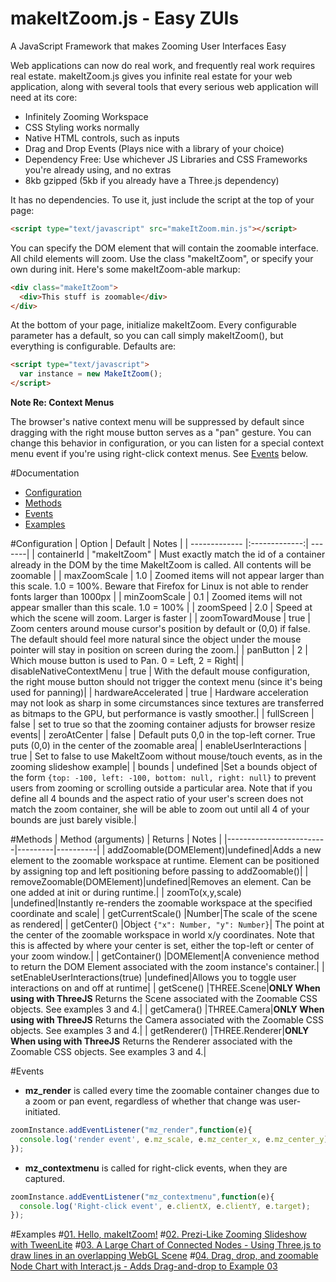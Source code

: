 # makeItZoom.js - Easy ZUIs
A JavaScript Framework that makes Zooming User Interfaces Easy

Web applications can now do real work, and frequently real work requires real estate. makeItZoom.js gives you infinite real estate for your web application, along with several tools that every serious web application will need at its core:

- Infinitely Zooming Workspace
- CSS Styling works normally
- Native HTML controls, such as inputs
- Drag and Drop Events (Plays nice with a library of your choice)
- Dependency Free: Use whichever JS Libraries and CSS Frameworks you're already using, and no extras
- 8kb gzipped (5kb if you already have a Three.js dependency)

It has no dependencies. To use it, just include the script at the top of your page:

```HTML
<script type="text/javascript" src="makeItZoom.min.js"></script>
```

You can specify the DOM element that will contain the zoomable interface. All child elements will zoom. Use the class "makeItZoom", or specify your own during init. Here's some makeItZoom-able markup:

```HTML
<div class="makeItZoom">
  <div>This stuff is zoomable</div>
</div>
```

At the bottom of your page, initialize makeItZoom. Every configurable parameter has a default, so you can call simply makeItZoom(), but everything is configurable. Defaults are:

```HTML
<script type="text/javascript">
  var instance = new MakeItZoom();
</script>
```

**Note Re: Context Menus**

The browser's native context menu will be suppressed by default since dragging with the right mouse button serves as a "pan" gesture. You can change this behavior in configuration, or you can listen for a special context menu event if you're using right-click context menus. See [Events](#Events) below.

#Documentation
- [Configuration](#Configuration)
- [Methods](#Methods)
- [Events](#Events)
- [Examples](#Examples)

#Configuration
|      Option   |   Default     |  Notes |
| ------------- |:-------------:| -------|
|  containerId  | "makeItZoom"  | Must exactly match the id of a container already in the DOM by the time MakeItZoom is called. All contents will be zoomable |
| maxZoomScale |  1.0  | Zoomed items will not appear larger than this scale. 1.0 = 100%. Beware that Firefox for Linux is not able to render fonts larger than 1000px |
| minZoomScale |  0.1  | Zoomed items will not appear smaller than this scale. 1.0 = 100% |
| zoomSpeed |  2.0  | Speed at which the scene will zoom. Larger is faster |
| zoomTowardMouse | true | Zoom centers around mouse cursor's position by default or (0,0) if false. The default should feel more natural since the object under the mouse pointer will stay in position on screen during the zoom.|
| panButton |  2  | Which mouse button is used to Pan. 0 = Left, 2 = Right|
| disableNativeContextMenu | true | With the default mouse configuration, the right mouse button should not trigger the context menu (since it's being used for panning)|
| hardwareAccelerated | true | Hardware acceleration may not look as sharp in some circumstances since textures are transferred as bitmaps to the GPU, but performance is vastly smoother.|
| fullScreen | false | set to true so that the zooming container adjusts for browser resize events|
| zeroAtCenter |  false | Default puts 0,0 in the top-left corner. True puts (0,0) in the center of the zoomable area|
| enableUserInteractions | true  | Set to false to use MakeItZoom without mouse/touch events, as in the zooming slideshow example|
| bounds | undefined |Set a bounds object of the form ```{top: -100, left: -100, bottom: null, right: null}``` to prevent users from zooming or scrolling outside a particular area. Note that if you define all 4 bounds and the aspect ratio of your user's screen does not match the zoom container, she will be able to zoom out until all 4 of your bounds are just barely visible.|

#Methods
|      Method (arguments) | Returns |    Notes |
|-------------------------|---------|----------|
| addZoomable(DOMElement)|undefined|Adds a new element to the zoomable workspace at runtime. Element can be positioned by assigning top and left positioning before passing to addZoomable()|
| removeZoomable(DOMElement)|undefined|Removes an element. Can be one added at init or during runtime.|
| zoomTo(x,y,scale) |undefined|Instantly re-renders the zoomable workspace at the specified coordinate and scale|
| getCurrentScale() |Number|The scale of the scene as rendered|
| getCenter() |Object ```{"x": Number, "y": Number}```| The point at the center of the zoomable workspace in world x/y coordinates. Note that this is affected by where your center is set, either the top-left or center of your zoom window.|
| getContainer() |DOMElement|A convenience method to return the DOM Element associated with the zoom instance's container.|
| setEnableUserInteractions(true) |undefined|Allows you to toggle user interactions on and off at runtime|
| getScene() |THREE.Scene|**ONLY When using with ThreeJS** Returns the Scene associated with the Zoomable CSS objects. See examples 3 and 4.|
| getCamera() |THREE.Camera|**ONLY When using with ThreeJS** Returns the Camera associated with the Zoomable CSS objects. See examples 3 and 4.|
| getRenderer() |THREE.Renderer|**ONLY When using with ThreeJS** Returns the Renderer associated with the Zoomable CSS objects. See examples 3 and 4.|

#Events
- **mz_render** is called every time the zoomable container changes due to a zoom or pan event, regardless of whether that change was user-initiated.
```JavaScript
zoomInstance.addEventListener("mz_render",function(e){
  console.log('render event', e.mz_scale, e.mz_center_x, e.mz_center_y);
});
```
- **mz_contextmenu** is called for right-click events, when they are captured.
```JavaScript
zoomInstance.addEventListener("mz_contextmenu",function(e){
  console.log('Right-click event', e.clientX, e.clientY, e.target);
});
```

#Examples
#[01. Hello, makeItZoom!](http://strandedcity.github.io/makeItZoom/demo/01_hello_zoom.html)
#[02. Prezi-Like Zooming Slideshow with TweenLite](http://strandedcity.github.io/makeItZoom/demo/02_zooming_slideshow.html)
#[03. A Large Chart of Connected Nodes - Using Three.js to draw lines in an overlapping WebGL Scene](http://strandedcity.github.io/makeItZoom/demo/03_node_map.html)
#[04. Drag, drop, and zoomable Node Chart with Interact.js - Adds Drag-and-drop to Example 03](http://strandedcity.github.io/makeItZoom/demo/04_draggable_node_map.html)
